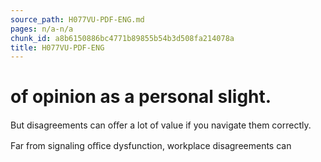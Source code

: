 ```yaml
---
source_path: H077VU-PDF-ENG.md
pages: n/a-n/a
chunk_id: a8b6150886bc4771b89855b54b3d508fa214078a
title: H077VU-PDF-ENG
---
```

# of opinion as a personal slight.

But disagreements can oﬀer a lot of value if you navigate them correctly.

Far from signaling oﬃce dysfunction, workplace disagreements can

